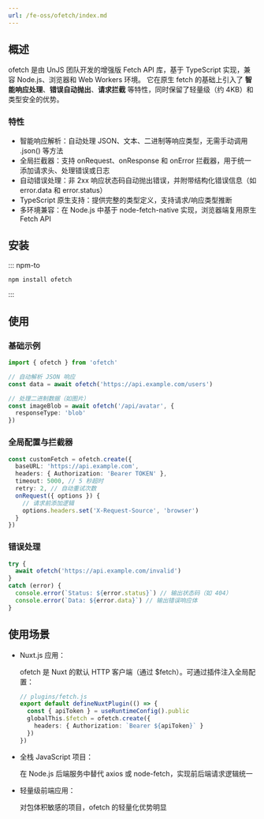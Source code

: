 ```yaml
---
url: /fe-oss/ofetch/index.md
---
```

&#x20;&#x20;

## 概述

ofetch 是由 UnJS 团队开发的增强版 Fetch API 库，基于 TypeScript 实现，兼容 Node.js、浏览器和 Web Workers 环境。
它在原生 fetch 的基础上引入了 **智能响应处理**、**错误自动抛出**、**请求拦截** 等特性，同时保留了轻量级（约 4KB）和类型安全的优势。

### 特性

* 智能响应解析：自动处理 JSON、文本、二进制等响应类型，无需手动调用 .json() 等方法
* 全局拦截器：支持 onRequest、onResponse 和 onError 拦截器，用于统一添加请求头、处理错误或日志
* 自动错误处理：非 2xx 响应状态码自动抛出错误，并附带结构化错误信息（如 error.data 和 error.status）
* TypeScript 原生支持：提供完整的类型定义，支持请求/响应类型推断
* 多环境兼容：在 Node.js 中基于 node-fetch-native 实现，浏览器端复用原生 Fetch API

## 安装

::: npm-to

```sh
npm install ofetch
```

:::

## 使用

### 基础示例

```ts
import { ofetch } from 'ofetch'

// 自动解析 JSON 响应
const data = await ofetch('https://api.example.com/users')

// 处理二进制数据（如图片）
const imageBlob = await ofetch('/api/avatar', {
  responseType: 'blob'
})
```

### 全局配置与拦截器

```ts
const customFetch = ofetch.create({
  baseURL: 'https://api.example.com',
  headers: { Authorization: 'Bearer TOKEN' },
  timeout: 5000, // 5 秒超时
  retry: 2, // 自动重试次数
  onRequest({ options }) {
    // 请求前添加逻辑
    options.headers.set('X-Request-Source', 'browser')
  }
})
```

### 错误处理

```ts
try {
  await ofetch('https://api.example.com/invalid')
}
catch (error) {
  console.error(`Status: ${error.status}`) // 输出状态码（如 404）
  console.error(`Data: ${error.data}`) // 输出错误响应体
}
```

## 使用场景

* Nuxt.js 应用：

  ofetch 是 Nuxt 的默认 HTTP 客户端（通过 $fetch）。可通过插件注入全局配置：

  ```ts
  // plugins/fetch.js
  export default defineNuxtPlugin(() => {
    const { apiToken } = useRuntimeConfig().public
    globalThis.$fetch = ofetch.create({
      headers: { Authorization: `Bearer ${apiToken}` }
    })
  })
  ```

* 全栈 JavaScript 项目：

  在 Node.js 后端服务中替代 axios 或 node-fetch，实现前后端请求逻辑统一

* 轻量级前端应用：

  对包体积敏感的项目，ofetch 的轻量化优势明显
